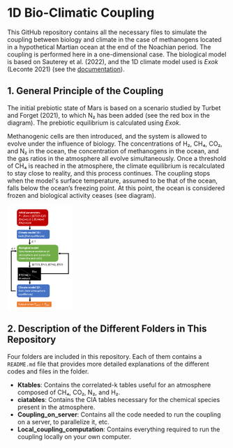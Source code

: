 # 1D Bio-Climatic Coupling

This GitHub repository contains all the necessary files to simulate the coupling between biology and climate in the case of methanogens located in a hypothetical Martian ocean at the end of the Noachian period. The coupling is performed here in a one-dimensional case. The biological model is based on Sauterey et al. (2022), and the 1D climate model used is *Exok* (Leconte 2021) (see the [documentation](https://perso.astrophy.u-bordeaux.fr/~jleconte/exo_k-doc/)).

## 1. General Principle of the Coupling
The initial prebiotic state of Mars is based on a scenario studied by Turbet and Forget (2021), to which N₂ has been added (see the red box in the diagram). The prebiotic equilibrium is calculated using *Exok*.

Methanogenic cells are then introduced, and the system is allowed to evolve under the influence of biology. The concentrations of H₂, CH₄, CO₂, and N₂ in the ocean, the concentration of methanogens in the ocean, and the gas ratios in the atmosphere all evolve simultaneously. Once a threshold of CH₄ is reached in the atmosphere, the climate equilibrium is recalculated to stay close to reality, and this process continues. The coupling stops when the model's surface temperature, assumed to be that of the ocean, falls below the ocean’s freezing point. At this point, the ocean is considered frozen and biological activity ceases (see diagram).

<img src="./1D_coupling_diagram.png" alt="Diagram representing 1D coupling" width="30%">

## 2. Description of the Different Folders in This Repository
Four folders are included in this repository. Each of them contains a `README.md` file that provides more detailed explanations of the different codes and files in the folder.

- **Ktables**: Contains the correlated-k tables useful for an atmosphere composed of CH₄, CO₂, N₂, and H₂.
- **ciatables**: Contains the CIA tables necessary for the chemical species present in the atmosphere.
- **Coupling_on_server**: Contains all the code needed to run the coupling on a server, to parallelize it, etc.
- **Local_coupling_computation**: Contains everything required to run the coupling locally on your own computer.
